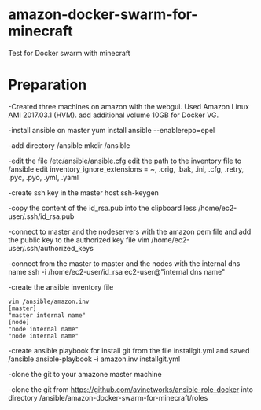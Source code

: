 # amazon-docker-swarm-for-minecraft
Test for Docker swarm with minecraft

# Preparation

-Created three machines on amazon with the webgui. Used Amazon Linux AMI 2017.03.1 (HVM).
add additional volume 10GB for Docker VG.

-install ansible on master
yum install ansible --enablerepo=epel

-add directory /ansible
mkdir /ansible

-edit the file /etc/ansible/ansible.cfg
edit the path to the inventory file to /ansible
edit inventory_ignore_extensions = ~, .orig, .bak, .ini, .cfg, .retry, .pyc, .pyo, .yml, .yaml

-create ssh key in the master host
ssh-keygen

-copy the content of the id_rsa.pub into the clipboard
less /home/ec2-user/.ssh/id_rsa.pub

-connect to master and the nodeservers with the amazon pem file and add the public key to the authorized key file
vim /home/ec2-user/.ssh/authorized_keys

-connect from the master to master and the nodes with the internal dns name
ssh -i /home/ec2-user/id_rsa ec2-user@"internal dns name"

-create the ansible inventory file
```
vim /ansible/amazon.inv
[master]
"master internal name"
[node]
"node internal name"
"node internal name"
```

-create ansible playbook for install git from the file installgit.yml and saved /ansible
ansible-playbook -i amazon.inv installgit.yml

-clone the git to your amazone master machine

-clone the git from https://github.com/avinetworks/ansible-role-docker into directory /ansible/amazon-docker-swarm-for-minecraft/roles

